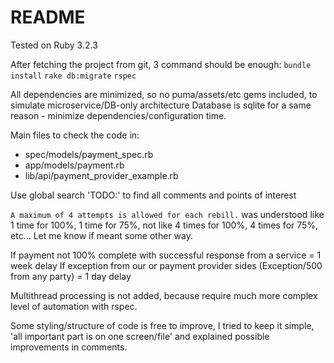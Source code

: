 # README

Tested on Ruby 3.2.3

After fetching the project from git, 3 command should be enough:
`bundle install`
`rake db:migrate`
`rspec`

All dependencies are minimized, so no puma/assets/etc gems included, to simulate microservice/DB-only architecture
Database is sqlite for a same reason - minimize dependencies/configuration time.

Main files to check the code in:
  - spec/models/payment_spec.rb
  - app/models/payment.rb
  - lib/api/payment_provider_example.rb

Use global search 'TODO:' to find all comments and points of interest

`A maximum of 4 attempts is allowed for each rebill.` was understood like 1 time for 100%, 1 time for 75%,
not like 4 times for 100%, 4 times for 75%, etc...
Let me know if meant some other way.

If payment not 100% complete with successful response from a service = 1 week delay
If exception from our or payment provider sides (Exception/500 from any party) = 1 day delay

Multithread processing is not added, because require much more complex level of automation with rspec.

Some styling/structure of code is free to improve, I tried to keep it simple, 'all important part is on one screen/file'
and explained possible improvements in comments.